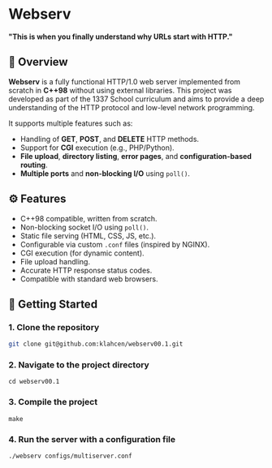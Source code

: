 # Webserv

**"This is when you finally understand why URLs start with HTTP."**

## 📝 Overview

**Webserv** is a fully functional HTTP/1.0 web server implemented from scratch in **C++98** without using external libraries. This project was developed as part of the 1337 School curriculum and aims to provide a deep understanding of the HTTP protocol and low-level network programming.

It supports multiple features such as:
- Handling of **GET**, **POST**, and **DELETE** HTTP methods.
- Support for **CGI** execution (e.g., PHP/Python).
- **File upload**, **directory listing**, **error pages**, and **configuration-based routing**.
- **Multiple ports** and **non-blocking I/O** using `poll()`.

## ⚙️ Features

- C++98 compatible, written from scratch.
- Non-blocking socket I/O using `poll()`.
- Static file serving (HTML, CSS, JS, etc.).
- Configurable via custom `.conf` files (inspired by NGINX).
- CGI execution (for dynamic content).
- File upload handling.
- Accurate HTTP response status codes.
- Compatible with standard web browsers.

## 🚀 Getting Started

### 1. Clone the repository

```bash
git clone git@github.com:klahcen/webserv00.1.git
```
### 2. Navigate to the project directory
```bach
cd webserv00.1
```
### 3. Compile the project
```bach
make
```
### 4. Run the server with a configuration file
```bach
./webserv configs/multiserver.conf
```
